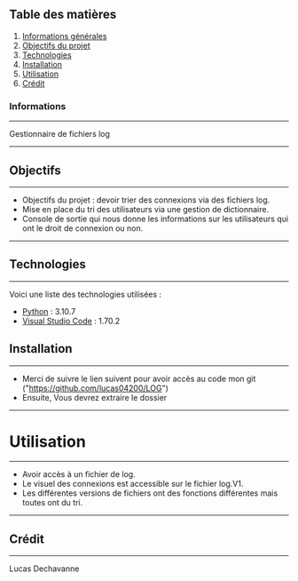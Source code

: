 ## Table des matières
1. [Informations générales](#informations)
2. [Objectifs du projet](#Objectifs)
3. [Technologies](#technologies)
4. [Installation](#installation)
5. [Utilisation](#utilisation)
6. [Crédit](#crédit)
### Informations
***
Gestionnaire de fichiers log
***
## Objectifs
*** 
- Objectifs du projet : devoir trier des connexions via des fichiers log.
- Mise en place du tri des utilisateurs via une gestion de dictionnaire.
- Console de sortie qui nous donne les informations sur les utilisateurs qui ont le droit de connexion ou non.
***
## Technologies
***
Voici une liste des technologies utilisées :
* [Python](https://www.python.org/downloads/) : 3.10.7
* [Visual Studio Code](https://code.visualstudio.com/) : 1.70.2
## Installation
*** 
- Merci de suivre le lien suivent pour avoir accès au code mon git ("https://github.com/lucas04200/LOG")
- Ensuite, Vous devrez extraire le dossier
***
# Utilisation
***
- Avoir accès à un fichier de log.
- Le visuel des connexions est accessible sur le fichier log.V1.
- Les différentes versions de fichiers ont des fonctions différentes mais toutes ont du tri.
***
## Crédit 
***
Lucas Dechavanne 
 

